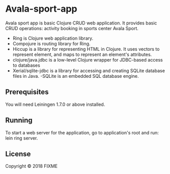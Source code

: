 # Avala-sport-app #

Avala sport app is basic Clojure CRUD web  application. It provides basic CRUD operations: activity booking in sports center Avala Sport.

- Ring is Clojure web application library.
- Compojure is routing library for Ring.
- Hiccup is a library for representing HTML in Clojure. It uses vectors  to represent element, and maps to represent an element's attributes.
- clojure/java.jdbc is a low-level Clojure wrapper for JDBC-based access to databases
- Xerial/sqlite-jdbc is a library for accessing and creating SQLite database files in Java.
-SQLite is an embedded SQL database engine.

## Prerequisites ##

You will need Leiningen 1.7.0 or above installed.

## Running ##

To start a web server for the application, go to application's root and run:
 lein ring server.

## License

Copyright © 2018 FIXME


